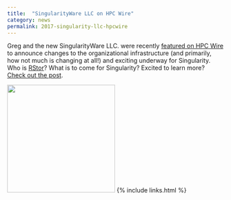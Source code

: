 ```yaml
---
title:  "SingularityWare LLC on HPC Wire"
category: news
permalink: 2017-singularity-llc-hpcwire
---
```


Greg and the new SingularityWare LLC. were recently <a href="https://www.hpcwire.com/2017/05/04/singularity-hpc-container-technology-moves-lab/" target="_blank">featured on HPC Wire</a> to announce changes to the organizational infrastructure (and primarily, how not much is changing at all!) and exciting underway for Singularity. Who is <a href="http://www.storagenewsletter.com/2017/05/rstor-io-new-storage-start-up-in-stealth-mode/" target="_blank">RStor</a>? What is to come for Singularity? Excited to learn more? <a href="https://www.hpcwire.com/2017/05/04/singularity-hpc-container-technology-moves-lab/" target="_blank">Check out the post</a>.

<img src="{{ site.baseurl }}/assets/img/people/gmk.jpg" style="width:250px">
{% include links.html %}
